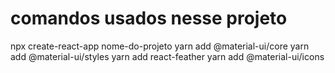 # comandos usados nesse projeto

npx create-react-app nome-do-projeto
yarn add @material-ui/core
yarn add @material-ui/styles
yarn add react-feather
yarn add @material-ui/icons
